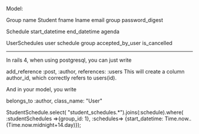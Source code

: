Model:

Group
  name
Student
  fname
  lname
  email
  group
  password_digest

Schedule
  start_datetime
  end_datetime
  agenda


UserSchedules
  user
  schedule
  group
  accepted_by_user
  is_cancelled

  ----------
  In rails 4, when using postgresql, you can just write

add_reference :post, :author, references: :users
This will create a column author_id, which correctly refers to users(id).

And in your model, you write

belongs_to :author, class_name: "User"


  StudentSchedule.select( "student_schedules.*").joins(:schedule).where( :studentSchedules =>{group_id: 1},
                                                                                  :schedules=> {start_datetime: Time.now..(Time.now.midnight+14.day)});
